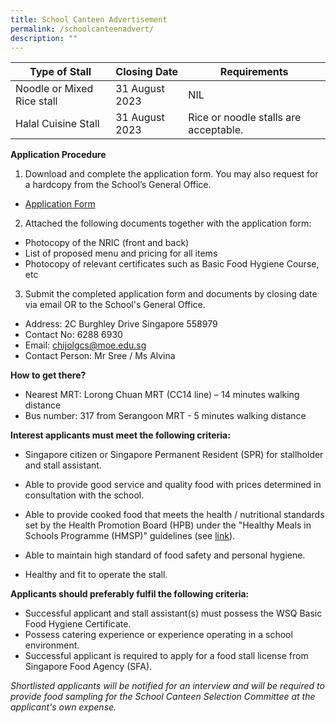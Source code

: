 ```yaml
---
title: School Canteen Advertisement
permalink: /schoolcanteenadvert/
description: ""
---
```

| Type of Stall | Closing Date | Requirements |
| -------- | -------- | -------- |
| Noodle or Mixed Rice stall | 31 August 2023 | NIL|
| Halal Cuisine Stall | 31 August 2023 | Rice or noodle stalls are acceptable.|

**Application Procedure**

1. Download and complete the application form. You may also request for a hardcopy from the School’s General
Office.
* [Application Form](/files/application%20form%20for%20canteen%20stall%20(jan%202018).pdf)

2. Attached the following documents together with the application form:
* Photocopy of the NRIC (front and back)
* List of proposed menu and pricing for all items
* Photocopy of relevant certificates such as Basic Food Hygiene Course, etc

3. Submit the completed application form and documents by closing date via email OR to the School&#39;s General
Office.

* Address: 2C Burghley Drive Singapore 558979
* Contact No: 6288 6930
* Email: chijolgcs@moe.edu.sg
* Contact Person: Mr Sree / Ms Alvina

**How to get there?**
* Nearest MRT: Lorong Chuan MRT (CC14 line) – 14 minutes walking distance
* Bus number: 317 from Serangoon MRT - 5 minutes walking distance

**Interest applicants must meet the following criteria:**
* Singapore citizen or Singapore Permanent Resident (SPR) for stallholder and stall assistant.
* Able to provide good service and quality food with prices determined in consultation with the school.
* Able to provide cooked food that meets the health / nutritional standards set by the Health Promotion Board (HPB)
under the &quot;Healthy Meals in Schools Programme (HMSP)&quot; guidelines (see
[link](https://www.hpb.gov.sg/schools/school-programmes/healthy-meals-in-schools-programme)).

* Able to maintain high standard of food safety and personal hygiene.
* Healthy and fit to operate the stall.

**Applicants should preferably fulfil the following criteria:**
* Successful applicant and stall assistant(s) must possess the WSQ Basic Food Hygiene Certificate.
* Possess catering experience or experience operating in a school environment.
* Successful applicant is required to apply for a food stall license from Singapore Food Agency (SFA).

*Shortlisted applicants will be notified for an interview and will be required to provide food sampling for the School
Canteen Selection Committee at the applicant&#39;s own expense.*